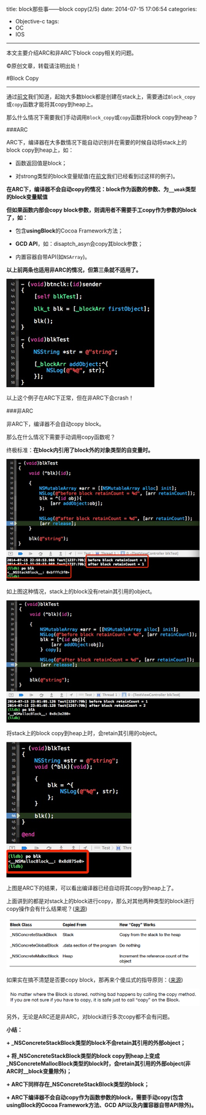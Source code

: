 title: block那些事——block copy(2/5)
date: 2014-07-15 17:06:54
categories:
- Objective-c
tags:
- OC
- IOS
---
本文主要介绍ARC和非ARC下block copy相关的问题。
<!--more-->
©原创文章，转载请注明出处！

#Block Copy
______________
通过[前文](http://zhaoxuefeng.gitcafe.com/2014/07/14/block/)我们知道，起始大多数block都是创建在stack上，需要通过`Block_copy`或`copy`函数才能将其copy到heap上。

那么什么情况下需要我们手动调用`Block_copy`或`copy`函数将block copy到heap？

###ARC

ARC下，编译器在大多数情况下能自动识别并在需要的时候自动将stack上的block copy到heap上，如：

+ 函数返回值是block；

+ 对strong类型的block变量赋值(在[前文](http://zhaoxuefeng.gitcafe.com/2014/07/14/block/)我们已经看到过这样的例子)。

**在ARC下，编译器不会自动copy的情况：block作为函数的参数、为`__weak`类型的block变量赋值**

**但如果函数内部会copy block参数，则调用者不需要手工copy作为参数的block了，如：**

+ 包含**usingBlock**的Cocoa Framework方法；

+ **GCD API**，如：disaptch_asyn会copy其block参数；

+ 内置容器自带API(如`NSArray`)。

**以上前两条也适用非ARC的情况，但第三条就不适用了。**

![](/img/blockstackcrashinnonarc.jpg)

以上这个例子在ARC下正常，但在非ARC下会crash！


###非ARC

非ARC下，编译器不会自动copy block。

那么在什么情况下需要手动调用copy函数呢？

终极标准：**在block内引用了block外的对象类型的自变量时。**

![](/img/nonarcvar.jpg)

如上图这种情况，stack上的block没有retain其引用的object。

![](/img/nonarccopyvar.jpg)

将stack上的block copy到heap上时，会retain其引用的object。

![](/img/arcvar.jpg)

上图是ARC下的结果，可以看出编译器已经自动将其copy到heap上了。

上面讲到的都是对stack上的block进行copy，那么对其他两种类型的block进行copy操作会有什么结果呢？([来源](http://book.douban.com/subject/10536953/))

![](/img/howcopywork.png)

如果实在搞不清楚是否要copy block，那再来个傻瓜式的指导原则：([来源](http://book.douban.com/subject/10536953/))

![](/img/whencopyblock.jpg)

另外，无论是ARC还是非ARC，对block进行多次copy都不会有问题。

**小结：**

**+ _NSConcreteStackBlock类型的block不会retain其引用的外部object；**

**+ 将_NSConcreteStackBlock类型的block copy到heap上变成_NSConcreteMallocBlock类型的block时，会retain其引用的外部object(非ARC时__block变量除外)；**

**+ ARC下同样存在_NSConcreteStackBlock类型的block；**

**+ ARC下编译器不会自动copy作为函数参数的block，需要手动copy(包含usingBlock的Cocoa Framework方法、GCD API以及内置容器自带API除外)。**